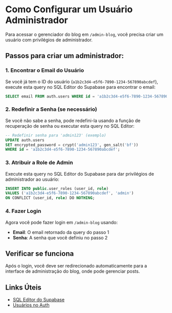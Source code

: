 # Como Configurar um Usuário Administrador

Para acessar o gerenciador do blog em `/admin-blog`, você precisa criar um usuário com privilégios de administrador.

## Passos para criar um administrador:

### 1. Encontrar o Email do Usuário
Se você já tem o ID do usuário (`a1b2c3d4-e5f6-7890-1234-567890abcdef`), execute esta query no SQL Editor do Supabase para encontrar o email:

```sql
SELECT email FROM auth.users WHERE id = 'a1b2c3d4-e5f6-7890-1234-567890abcdef';
```

### 2. Redefinir a Senha (se necessário)
Se você não sabe a senha, pode redefini-la usando a função de recuperação de senha ou executar esta query no SQL Editor:

```sql
-- Redefinir senha para 'admin123' (exemplo)
UPDATE auth.users 
SET encrypted_password = crypt('admin123', gen_salt('bf'))
WHERE id = 'a1b2c3d4-e5f6-7890-1234-567890abcdef';
```

### 3. Atribuir a Role de Admin
Execute esta query no SQL Editor do Supabase para dar privilégios de administrador ao usuário:

```sql
INSERT INTO public.user_roles (user_id, role) 
VALUES ('a1b2c3d4-e5f6-7890-1234-567890abcdef', 'admin')
ON CONFLICT (user_id, role) DO NOTHING;
```

### 4. Fazer Login
Agora você pode fazer login em `/admin-blog` usando:
- **Email**: O email retornado da query do passo 1
- **Senha**: A senha que você definiu no passo 2

## Verificar se funciona
Após o login, você deve ser redirecionado automaticamente para a interface de administração do blog, onde pode gerenciar posts.

## Links Úteis
- [SQL Editor do Supabase](https://supabase.com/dashboard/project/jevsazpwfowhmjupuuzw/sql/new)
- [Usuários no Auth](https://supabase.com/dashboard/project/jevsazpwfowhmjupuuzw/auth/users)